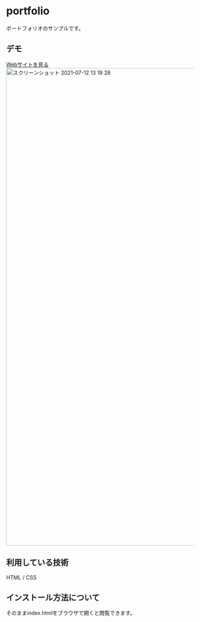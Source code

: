 portfolio
===

ポートフォリオのサンプルです。

## デモ
[Webサイトを見る](https://techis-portfolio-smpl.herokuapp.com/)
<img width="1280" alt="スクリーンショット 2021-07-12 13 19 28" src="https://user-images.githubusercontent.com/85521485/125231550-f047fc80-e315-11eb-9c79-43fed3e3da0e.png">



## 利用している技術
HTML / CSS

## インストール方法について
そのままindex.htmlをブラウザで開くと閲覧できます。
